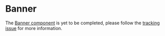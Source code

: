 # Banner

The [Banner component](https://material.io/go/design-banner) is yet to be completed, please follow the [tracking issue](https://github.com/material-components/material-components-ios/issues/3543) for more information.

